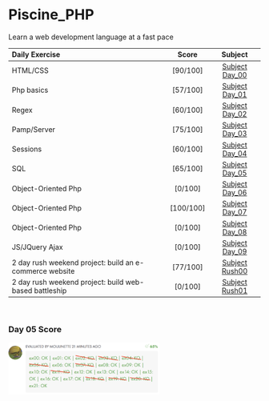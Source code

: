 # Piscine_PHP
Learn a web development language at a fast pace

| Daily Exercise | Score | Subject| 
| :- | :-: | :-: |
| HTML/CSS      | [90/100] | [Subject Day_00] |
| Php basics    | [57/100] | [Subject Day_01] |
| Regex         | [60/100] | [Subject Day_02] |
| Pamp/Server   | [75/100] | [Subject Day_03] |
| Sessions      | [60/100] | [Subject Day_04] |
| SQL           | [65/100] | [Subject Day_05] |
| Object-Oriented Php | [0/100] | [Subject Day_06] |
| Object-Oriented Php | [100/100] | [Subject Day_07] |
| Object-Oriented Php | [0/100] | [Subject Day_08] |
| JS/JQuery Ajax | [0/100]| [Subject Day_09] |
| 2 day rush weekend project: build an e-commerce website | [77/100] | [Subject Rush00] |
| 2 day rush weekend project: build web-based battleship | [0/100] | [Subject Rush01] |

<br>

### Day 05 Score
<img src="https://raw.githubusercontent.com/rpeepz/Piscine_PHP/master/d05/resources/Screen%20Shot%202019-09-18%20at%2012.07.02%20AM.png" title="Score" width=60%/>

[Subject Day_00]: https://github.com/rpeepz/Piscine_PHP/blob/master/pdf/d00.en.pdf "HTML-CSS"
[Subject Day_01]: https://github.com/rpeepz/Piscine_PHP/blob/master/pdf/d01.en.pdf "PHP"
[Subject Day_02]: https://github.com/rpeepz/Piscine_PHP/blob/master/pdf/d02.en.pdf "Regex"
[Subject Day_03]: https://github.com/rpeepz/Piscine_PHP/blob/master/pdf/d03.en.pdf "PHP-MAMP"
[Subject Day_04]: https://github.com/rpeepz/Piscine_PHP/blob/master/pdf/d04.en.pdf "SESSIONS"
[Subject Day_05]: https://github.com/rpeepz/Piscine_PHP/blob/master/pdf/d05.en.pdf "SQL"
[Subject Day_06]: https://github.com/rpeepz/Piscine_PHP/blob/master/pdf/d06.en.pdf "PHP_OBJECT"
[Subject Day_07]: https://github.com/rpeepz/Piscine_PHP/blob/master/pdf/d07.en.pdf "PHP_OBJECT"
[Subject Day_08]: https://github.com/rpeepz/Piscine_PHP/blob/master/pdf/d08.en.pdf "PHP_OBJECT"
[Subject Day_09]: https://github.com/rpeepz/Piscine_PHP/blob/master/pdf/d09.en.pdf "JS_JQUERY"
[Subject Rush00]: https://github.com/rpeepz/Piscine_PHP/blob/master/pdf/rush00.en.pdf "E-COMMERCE"
[Subject Rush01]: https://github.com/rpeepz/Piscine_PHP/blob/master/pdf/rush01.en.pdf "STAR-WARS"
